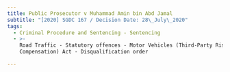 ```yaml
---
title: Public Prosecutor v Muhammad Amin bin Abd Jamal
subtitle: "[2020] SGDC 167 / Decision Date: 28\_July\_2020"
tags:
  - Criminal Procedure and Sentencing - Sentencing
  - >-
    Road Traffic - Statutory offences - Motor Vehicles (Third-Party Risks and
    Compensation) Act - Disqualification order

---
```


